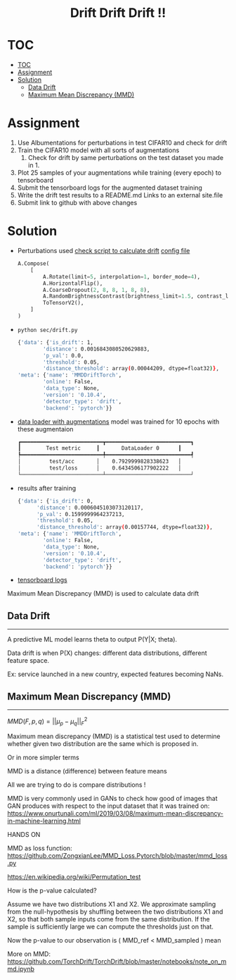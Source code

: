 <h1 style="text-align:center">Drift Drift Drift !!</h1>

# TOC
- [TOC](#toc)
- [Assignment](#assignment)
- [Solution](#solution)
  - [Data Drift](#data-drift)
  - [Maximum Mean Discrepancy (MMD)](#maximum-mean-discrepancy-mmd)

# Assignment
 
1. Use Albumentations for perturbations in test CIFAR10 and check for drift
2. Train the CIFAR10 model with all sorts of augmentations
   1. Check for drift by same perturbations on the test dataset you made in 1.
3. Plot 25 samples of your augmentations while training (every epoch) to tensorboard
4. Submit the tensorboard logs for the augmented dataset training
5. Write the drift test results to a README.md Links to an external site.file
6. Submit link to github with above changes

# Solution

- Perturbations used [check script to calculate drift](src/drift.py) [config file](configs/drift.yaml)
    ```python
    A.Compose(
        [
            A.Rotate(limit=5, interpolation=1, border_mode=4),
            A.HorizontalFlip(),
            A.CoarseDropout(2, 8, 8, 1, 8, 8),
            A.RandomBrightnessContrast(brightness_limit=1.5, contrast_limit=0.9),
            ToTensorV2(),
        ]
    )
    ```
- `python sec/drift.py` 
    ```bash
    {'data': {'is_drift': 1,
            'distance': 0.0016843080520629883,
            'p_val': 0.0,
            'threshold': 0.05,
            'distance_threshold': array(0.00044209, dtype=float32)},
    'meta': {'name': 'MMDDriftTorch',
            'online': False,
            'data_type': None,
            'version': '0.10.4',
            'detector_type': 'drift',
            'backend': 'pytorch'}}
    ```

- [data loader with augmentations](src/datamodules/cifar_datamodule.py) model was trained for 10 epochs with these augmentaion
    ```bash
    ┏━━━━━━━━━━━━━━━━━━━━━━━━━━┳━━━━━━━━━━━━━━━━━━━━━━━━━━━┓
    ┃        Test metric     ┃       DataLoader 0      ┃
    ┡━━━━━━━━━━━━━━━━━━━━━━━━━━╇━━━━━━━━━━━━━━━━━━━━━━━━━━━┩
    │         test/acc       │    0.7929999828338623   │
    │         test/loss      │    0.6434506177902222   │
    └──────────────────────────┴───────────────────────────┘
    ```

- results after training 
    ```bash
    {'data': {'is_drift': 0,
          'distance': 0.0006045103073120117,
          'p_val': 0.1599999964237213,
          'threshold': 0.05,
          'distance_threshold': array(0.00157744, dtype=float32)},
    'meta': {'name': 'MMDDriftTorch',
            'online': False,
            'data_type': None,
            'version': '0.10.4',
            'detector_type': 'drift',
            'backend': 'pytorch'}}
    ```

- [tensorboard logs](https://tensorboard.dev/experiment/48QDIVAYR0SPqQj2kP2ybg/)

Maximum Mean Discrepancy (MMD) is used to calculate data drift

## Data Drift
-----
A predictive ML model learns theta to output P(Y|X; theta).

Data drift is when P(X) changes: different data distributions, different feature space.

Ex: service launched in a new country, expected features becoming NaNs.

## Maximum Mean Discrepancy (MMD)
----

 

$MMD(F, p, q) = ||\mu_p-\mu_q||^2_{F}$

 

Maximum mean discrepancy (MMD) is a statistical test used to determine whether given two distribution are the same which is proposed in.

Or in more simpler terms

MMD is a distance (difference) between feature means

All we are trying to do is compare distributions !

MMD is very commonly used in GANs to check how good of images that GAN produces with respect to the input dataset that it was trained on: https://www.onurtunali.com/ml/2019/03/08/maximum-mean-discrepancy-in-machine-learning.html

 

HANDS ON

 

MMD as loss function: https://github.com/ZongxianLee/MMD_Loss.Pytorch/blob/master/mmd_loss.py

https://en.wikipedia.org/wiki/Permutation_test

 

 

How is the p-value calculated?

Assume we have two distributions X1 and X2. We approximate sampling from the null-hypothesis by shuffling between the two distributions X1 and X2, so that both sample inputs come from the same distribution. If the sample is sufficiently large we can compute the thresholds just on that.

Now the p-value to our observation is ( MMD_ref < MMD_sampled ) mean

More on MMD: https://github.com/TorchDrift/TorchDrift/blob/master/notebooks/note_on_mmd.ipynb